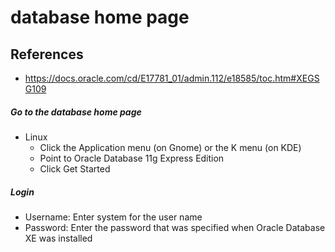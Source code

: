 # database home page

## References
* https://docs.oracle.com/cd/E17781_01/admin.112/e18585/toc.htm#XEGSG109

##### Go to the database home page
* Linux
  * Click the Application menu (on Gnome) or the K menu (on KDE)
  * Point to Oracle Database 11g Express Edition
  * Click Get Started

##### Login
* Username: Enter system for the user name
* Password: Enter the password that was specified when Oracle Database XE was installed
